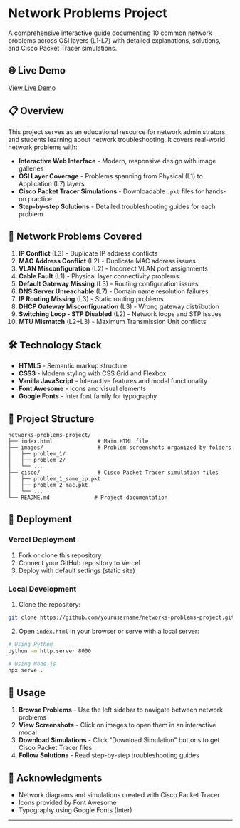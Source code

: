 # Network Problems Project

A comprehensive interactive guide documenting 10 common network problems across OSI layers (L1-L7) with detailed explanations, solutions, and Cisco Packet Tracer simulations.

## 🌐 Live Demo

[View Live Demo]()

## 📋 Overview

This project serves as an educational resource for network administrators and students learning about network troubleshooting. It covers real-world network problems with:

- **Interactive Web Interface** - Modern, responsive design with image galleries
- **OSI Layer Coverage** - Problems spanning from Physical (L1) to Application (L7) layers
- **Cisco Packet Tracer Simulations** - Downloadable `.pkt` files for hands-on practice
- **Step-by-step Solutions** - Detailed troubleshooting guides for each problem

## 🔧 Network Problems Covered

1. **IP Conflict** (L3) - Duplicate IP address conflicts
2. **MAC Address Conflict** (L2) - Duplicate MAC address issues
3. **VLAN Misconfiguration** (L2) - Incorrect VLAN port assignments
4. **Cable Fault** (L1) - Physical layer connectivity problems
5. **Default Gateway Missing** (L3) - Routing configuration issues
6. **DNS Server Unreachable** (L7) - Domain name resolution failures
7. **IP Routing Missing** (L3) - Static routing problems
8. **DHCP Gateway Misconfiguration** (L3) - Wrong gateway distribution
9. **Switching Loop - STP Disabled** (L2) - Network loops and STP issues
10. **MTU Mismatch** (L2+L3) - Maximum Transmission Unit conflicts

## 🛠️ Technology Stack

- **HTML5** - Semantic markup structure
- **CSS3** - Modern styling with CSS Grid and Flexbox
- **Vanilla JavaScript** - Interactive features and modal functionality
- **Font Awesome** - Icons and visual elements
- **Google Fonts** - Inter font family for typography

## 📁 Project Structure

```
networks-problems-project/
├── index.html              # Main HTML file
├── images/                 # Problem screenshots organized by folders
│   ├── problem_1/         
│   ├── problem_2/         
│   └── ...                
├── cisco/                  # Cisco Packet Tracer simulation files
│   ├── problem_1_same_ip.pkt
│   ├── problem_2_mac.pkt
│   └── ...
└── README.md              # Project documentation
```

## 🚀 Deployment

### Vercel Deployment

1. Fork or clone this repository
2. Connect your GitHub repository to Vercel
3. Deploy with default settings (static site)

### Local Development

1. Clone the repository:
```bash
git clone https://github.com/yourusername/networks-problems-project.git
```

2. Open `index.html` in your browser or serve with a local server:
```bash
# Using Python
python -m http.server 8000

# Using Node.js
npx serve .
```

## 📖 Usage

1. **Browse Problems** - Use the left sidebar to navigate between network problems
2. **View Screenshots** - Click on images to open them in an interactive modal
3. **Download Simulations** - Click "Download Simulation" buttons to get Cisco Packet Tracer files
4. **Follow Solutions** - Read step-by-step troubleshooting guides


## 🙏 Acknowledgments

- Network diagrams and simulations created with Cisco Packet Tracer
- Icons provided by Font Awesome
- Typography using Google Fonts (Inter)

---
